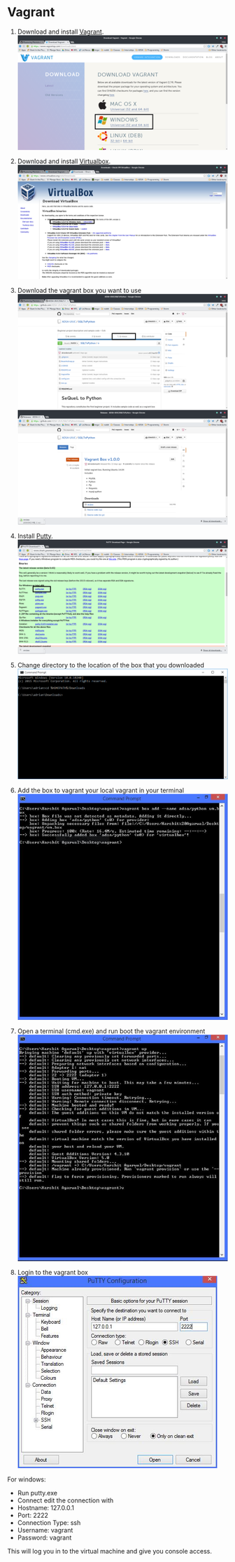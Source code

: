 # Vagrant

1. Download and install [Vagrant](https://www.vagrantup.com/downloads.html).
![Vagrant Download for Mac](/images/dev-environment/vagrant/vagrant-windows-download.png?raw=true)

2. Download and install [Virtualbox](https://www.virtualbox.org/wiki/Downloads).
![Virtualbox Download for Mac](/images/dev-environment/vagrant/virtualbox-windows-download.png?raw=true)

3. Download the vagrant box you want to use
![Releases Tab](/images/dev-environment/vagrant/github-releases-tab.png?raw=true)
![Download](/images/dev-environment/vagrant/github-releases-download.png?raw=true)

4. Install [Putty](http://www.chiark.greenend.org.uk/~sgtatham/putty/download.html).
![Putty Download](/images/dev-environment/vagrant/putty-download.png?raw=true)

5. Change directory to the location of the box that you downloaded
![Change Dir](/images/dev-environment/vagrant/change-dir-windows.png?raw=true)

6. Add the box to vagrant your local vagrant in your terminal
![Vagrant Add](/images/dev-environment/vagrant/vagrant-add-windows.png?raw=true)

7. Open a terminal (cmd.exe) and run boot the vagrant environment
![Vagrant up](/images/dev-environment/vagrant/vagrant-up-windows.png?raw=true)


8. Login to the vagrant box
![Windows SSH](/images/dev-environment/vagrant/putty-ssh.png?raw=true)

For windows:
 - Run putty.exe
 - Connect edit the connection with
  - Hostname: 127.0.0.1
  - Port: 2222
  - Connection Type: ssh
  - Username: vagrant
  - Password: vagrant

This will log you in to the virtual machine and give you console access. 

